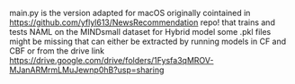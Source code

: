 main.py is the version adapted for macOS originally cointained in https://github.com/yflyl613/NewsRecommendation repo! that trains and tests NAML on the MINDsmall dataset
for Hybrid model some .pkl files might be missing that can either be extracted by running models in CF and CBF or from the drive link https://drive.google.com/drive/folders/1Fysfa3qMROV-MJanARMrmLMuJewnp0hB?usp=sharing
